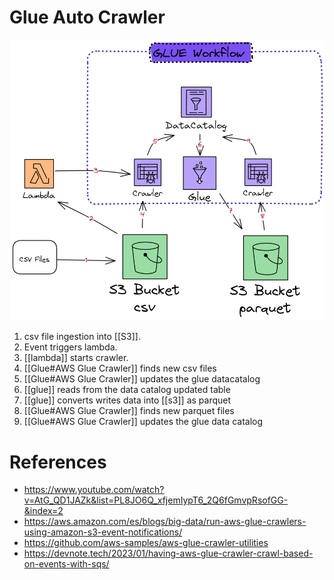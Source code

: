 # Glue Auto Crawler

![alt text](.files/Glue%20crawler%202023-03-10%2017.34.21.excalidraw.png)

1.  csv file ingestion into [[S3]].
2. Event triggers lambda.
3. [[lambda]] starts crawler.
4. [[Glue#AWS Glue Crawler]] finds new csv files
5. [[Glue#AWS Glue Crawler]] updates the glue datacatalog
6. [[glue]] reads from the data catalog updated table
7. [[glue]] converts writes data into [[s3]] as parquet
8. [[Glue#AWS Glue Crawler]] finds new parquet files
9. [[Glue#AWS Glue Crawler]] updates the glue data catalog


# References
* https://www.youtube.com/watch?v=AtG_QD1JAZk&list=PL8JO6Q_xfjemIypT6_2Q6fGmvpRsofGG-&index=2
* https://aws.amazon.com/es/blogs/big-data/run-aws-glue-crawlers-using-amazon-s3-event-notifications/
* https://github.com/aws-samples/aws-glue-crawler-utilities
* https://devnote.tech/2023/01/having-aws-glue-crawler-crawl-based-on-events-with-sqs/
